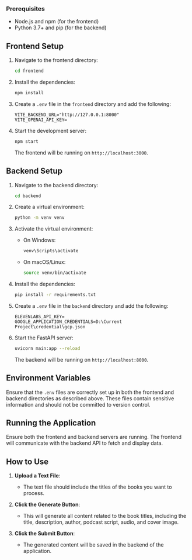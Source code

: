  
### Prerequisites

- Node.js and npm (for the frontend)
- Python 3.7+ and pip (for the backend)

## Frontend Setup

1. Navigate to the frontend directory:

   ```bash
   cd frontend
   ```

2. Install the dependencies:

   ```bash
   npm install
   ```

3. Create a `.env` file in the `frontend` directory and add the following:

   ```env
   VITE_BACKEND_URL="http://127.0.0.1:8000"
   VITE_OPENAI_API_KEY= 
   ```

4. Start the development server:

   ```bash
   npm start
   ```

   The frontend will be running on `http://localhost:3000`.

## Backend Setup

1. Navigate to the backend directory:

   ```bash
   cd backend
   ```

2. Create a virtual environment:

   ```bash
   python -m venv venv
   ```

3. Activate the virtual environment:

   - On Windows:

     ```bash
     venv\Scripts\activate
     ```

   - On macOS/Linux:

     ```bash
     source venv/bin/activate
     ```

4. Install the dependencies:

   ```bash
   pip install -r requirements.txt
   ```

5. Create a `.env` file in the `backend` directory and add the following:

   ```env
   ELEVENLABS_API_KEY= 
   GOOGLE_APPLICATION_CREDENTIALS=D:\Current Project\credential\gcp.json
   ```

6. Start the FastAPI server:

   ```bash
   uvicorn main:app --reload
   ```

   The backend will be running on `http://localhost:8000`.

## Environment Variables

Ensure that the `.env` files are correctly set up in both the frontend and backend directories as described above. These files contain sensitive information and should not be committed to version control.

## Running the Application

Ensure both the frontend and backend servers are running. The frontend will communicate with the backend API to fetch and display data.


## How to Use

1. **Upload a Text File**: 
   - The text file should include the titles of the books you want to process.

2. **Click the Generate Button**: 
   - This will generate all content related to the book titles, including the title, description, author, podcast script, audio, and cover image.

3. **Click the Submit Button**: 
   - The generated content will be saved in the backend of the application.
